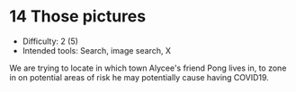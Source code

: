 # 14 Those pictures

* Difficulty: 2 (5)
* Intended tools: Search, image search, X

We are trying to locate in which town Alycee's friend Pong lives in, to zone in on potential areas of risk he may potentially cause having COVID19.
